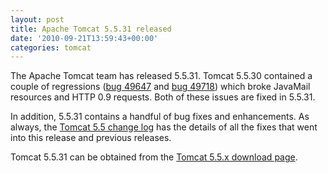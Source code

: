 ```yaml
---
layout: post
title: Apache Tomcat 5.5.31 released
date: '2010-09-21T13:59:43+00:00'
categories: tomcat
---
```

<p>The Apache Tomcat team has released 5.5.31. Tomcat 5.5.30 contained a couple of regressions (<a href="https://issues.apache.org/bugzilla/show_bug.cgi?id=49647">bug 49647</a> and <a href="https://issues.apache.org/bugzilla/show_bug.cgi?id=49718">bug 49718</a>) which broke JavaMail resources and HTTP 0.9 requests. Both of these issues are fixed in 5.5.31.</p>

<p>In addition, 5.5.31 contains a handful of bug fixes and enhancements. As always, the <a href="http://tomcat.apache.org/tomcat-5.5-doc/changelog.html">Tomcat 5.5 change log</a> has the details of all the fixes that went into this release and previous releases. </p>

<p>Tomcat 5.5.31 can be obtained from the <a href="http://tomcat.apache.org/download-55.cgi">Tomcat 5.5.x download page</a>.</p>
